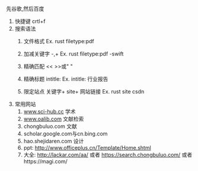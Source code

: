 先谷歌,然后百度

1. 快捷键
    crtl+f
2. 搜索语法
    1. 文件格式
    Ex. rust filetype:pdf
    2. 加减关键字
        -,+
    Ex. rust filetype:pdf -swift
    3. 精确匹配
        <<  >>或" "

    4. 精确标题
        intitle: 
        Ex. intitle: 行业报告
    5. 限定站点
        关键字+ site+ 网站链接
    Ex. rust site csdn
3. 常用网站
   1. www.sci-hub.cc 学术
   2. www.oalib.com 文献检索
   3. chongbuluo.com 文献
   4. scholar.google.com与cn.bing.com
   5. hao.shejidaren.com 设计 
   6. ppt: http://www.officeplus.cn/Template/Home.shtml
   7. 大全: http://lackar.com/aa/ 或者 https://search.chongbuluo.com/ 或者https://magi.com/






